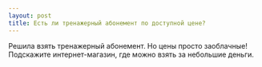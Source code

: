 ```yaml
---
layout: post 
title: Есть ли тренажерный абонемент по доступной цене? 
--- 
```

Решила взять тренажерный абонемент. Но цены просто заоблачные! Подскажите интернет-магазин, где можно взять за небольшие деньги. 